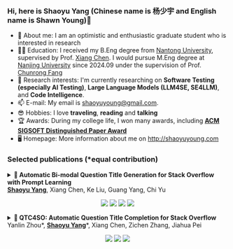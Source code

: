 ### Hi, here is Shaoyu Yang (Chinese name is 杨少宇 and English name is Shawn Young)👋

- 👦 About me: I am an optimistic and enthusiastic graduate student who is interested in research
- 🧑‍🎓 Education: I received my B.Eng degree from [Nantong University](https://www.ntu.edu.cn/), supervised by Prof. [Xiang Chen](https://xchencs.github.io/). I would pursue M.Eng degree at [Nanjing University](https://www.nju.edu.cn/) since 2024.09 under the supervision of Prof. [Chunrong Fang](https://chunrong.github.io/)
- 🔭 Research interests: I'm currently researching on **Software Testing (especially AI Testing)**, **Large Language Models (LLM4SE, SE4LLM)**, and **Code Intelligence**.
- 📫 E-mail: My email is shaoyuyoung@gmail.com.
- 😎 Hobbies: I love **traveling**, **reading** and **talking**
- 🏆 Awards: During my college life, I won many awards, including **[ACM SIGSOFT Distinguished Paper Award](http://shaoyuyoung.com/wp-content/uploads/2024/05/ICPC-2023-Distinguished-Paper-Award-QTC4SO.jpg)**
- 🖥️ Homepage: More information about me on <a href="http://shaoyuyoung.com" target="_blank">http://shaoyuyoung.com</a>


### Selected publications (*equal contribution)

<details><summary><b> 📜 Automatic Bi-modal Question Title Generation for Stack Overflow with Prompt Learning </b> </summary>
<div>

```bibtex
@article{yang2024automatic,
  title={Automatic bi-modal question title generation for Stack Overflow with prompt learning},
  author={Yang, Shaoyu and Chen, Xiang and Liu, Ke and Yang, Guang and Yu, Chi},
  journal={Empirical Software Engineering},
  volume={29},
  number={3},
  pages={63},
  year={2024},
  publisher={Springer}
}
```
</div>
</details>

<div>
<b><ins>Shaoyu Yang</ins></b>,
Xiang Chen,
Ke Liu,
Guang Yang,
Chi Yu
</div>

<p align="center">
    <a href="https://link.springer.com/article/10.1007/s10664-024-10466-4"><img src="https://img.shields.io/badge/Paper-EMSE'24-a55fed.svg"></a>
    <a href="https://arxiv.org/abs/2403.03677"><img src="https://img.shields.io/badge/arXiv-2403.03677-b31b1b.svg"></a>
    <a href="https://github.com/shaoyuyoung/SOTitlePlus"><img src="https://img.shields.io/badge/artifact-git-black.svg"></a>
    <a href="https://zenodo.org/records/10656359"><img src="https://zenodo.org/badge/DOI/10.5281/zenodo.10656359.svg"></a>
</p>


<details><summary><b> 📜 QTC4SO: Automatic Question Title Completion for Stack Overflow </b> </summary>
<div>

```bibtex
@inproceedings{zhou2023qtc4so,
  title={QTC4SO: Automatic Question Title Completion for Stack Overflow},
  author={Zhou, Yanlin and Yang, Shaoyu and Chen, Xiang and Zhang, Zichen and Pei, Jiahua},
  booktitle={2023 IEEE/ACM 31st International Conference on Program Comprehension (ICPC)},
  pages={1--12},
  year={2023},
  organization={IEEE}
}
```
</div>
</details>

<div>
Yanlin Zhou*,
<b><ins>Shaoyu Yang</ins></b>*,
Xiang Chen,
Zichen Zhang,
Jiahua Pei
</div>

<p align="center">
    <a href="https://ieeexplore.ieee.org/abstract/document/10174018/"><img src="https://img.shields.io/badge/Paper-ICPC'23-a55fed.svg"></a>
    <a href="https://github.com/shaoyuyoung/QTC4SO"><img src="https://img.shields.io/badge/artifact-git-black.svg"></a>
  <a href="http://shaoyuyoung.com/wp-content/uploads/2024/05/ICPC-2023-Distinguished-Paper-Award-QTC4SO.jpg"><img src="https://img.shields.io/static/v1?label=Award&message=ACM%20SIGSOFT%20Distinguished%20Paper%20Award&color=yellow&labelColor=red"></a>
</p>
